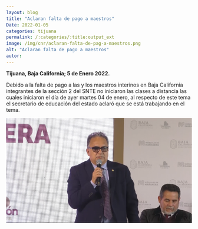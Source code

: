 ```yaml
---
layout: blog
title: "Aclaran falta de pago a maestros"
Date: 2022-01-05
categories: tijuana
permalink: /:categories/:title:output_ext
image: /img/cnr/aclaran-falta-de-pag-a-maestros.png
alt: "Aclaran falta de pago a maestros"
autor:
---
```


**Tijuana, Baja California; 5 de Enero 2022.** 

Debido a la falta de pago a las y los maestros interinos en Baja California integrantes de la sección 2 del SNTE no iniciaron las clases a distancia las cuales iniciaron el día de ayer martes 04 de enero, al respecto de este tema el secretario de educación del estado aclaró que se está trabajando en el tema.


<div id="carouselExampleSlidesOnly" class="carousel slide" data-ride="carousel">
  <div class="carousel-inner">
    <div class="carousel-item active">
       <img class="d-block w-100" src="/img/cnr/aclaran-falta-de-pag-a-maestros.png" loading="lazy"  alt="Aclaran falta de pago a maestros">
    </div>
  </div>
</div>